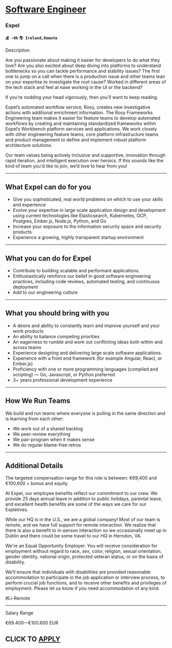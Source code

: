 # [Software Engineer](https://www.remotewlb.com/apply/software-engineer-89090)  
### Expel  
#### `💰 ~0k` `🌎 Ireland,Remote`  

Description

Are you passionate about making it easier for developers to do what they love? Are you also excited about deep diving into platforms to understand bottlenecks so you can tackle performance and stability issues? The first one to jump on a call when there is a production issue and other teams lean on your expertise to investigate the root cause? Worked in different areas of the tech stack and feel at ease working in the UI or the backend?

If you’re nodding your head vigorously, then you’ll want to keep reading.

Expel’s automated workflow service, Rosy, creates new investigative actions with additional enrichment information. The Rosy Frameworks Engineering team makes it easier for feature teams to develop automated workflows by creating and maintaining standardized frameworks within Expel’s Workbench platform services and applications. We work closely with other engineering feature teams, core platform infrastructure teams and product management to define and implement robust platform architecture solutions.

Our team values being actively inclusive and supportive, innovation through rapid iteration, and intelligent execution over heroics. If this sounds like the kind of team you'd like to join, we’d love to hear from you!

* * *

## **What Expel can do for you**

  * Give you sophisticated, real world problems on which to use your skills and experience
  * Evolve your expertise in large scale application design and development using current technologies like Elasticsearch, Kubernetes, GCP, Postgres, Ember.js, Node.js, Python, and Go
  * Increase your exposure to the information security space and security products
  * Experience a growing, highly transparent startup environment

* * *

## **What you can do for Expel**

  * Contribute to building scalable and performant applications.
  * Enthusiastically reinforce our belief in good software engineering practices, including code reviews, automated testing, and continuous deployment
  * Add to our engineering culture

* * *

## **What you should bring with you**

  * A desire and ability to constantly learn and improve yourself and your work products
  * An ability to balance competing priorities
  * An eagerness to rumble and work out conflicting ideas both within and across teams
  * Experience designing and delivering large scale software applications.
  * Experience with a front end framework (for example Angular, React, or Ember.js)
  * Proficiency with one or more programming languages (compiled and scripting) — Go, Javascript, or Python preferred
  * 3+ years professional development experience

* * *

## **How We Run Teams**

We build and run teams where everyone is pulling in the same direction and is learning from each other:

  * We work out of a shared backlog
  * We peer-review everything
  * We pair-program when it makes sense
  * We do regular blame-free retros

* * *

## **Additional Details**

The targeted compensation range for this role is between: €69,400 and €100,600 + bonus and equity.

At Expel, our employee benefits reflect our commitment to our crew. We provide 25 days annual leave in addition to public holidays, parental leave, and excellent health benefits are some of the ways we care for our Expletives.

While our HQ is in the U.S., we are a global company! Most of our team is remote, and we have full support for remote interaction. We realize that there is also a benefit to in-person interaction so we occasionally meet up in Dublin and there could be some travel to our HQ in Herndon, VA.

We're an Equal Opportunity Employer: You will receive consideration for employment without regard to race, sex, color, religion, sexual orientation, gender identity, national origin, protected veteran status, or on the basis of disability.

We’ll ensure that individuals with disabilities are provided reasonable accommodation to participate in the job application or interview process, to perform crucial job functions, and to receive other benefits and privileges of employment. Please let us know if you need accommodation of any kind.

#Li-Remote

* * *

Salary Range

€69.400—€100.600 EUR

  
## CLICK TO [APPLY](https://www.remotewlb.com/apply/software-engineer-89090)

